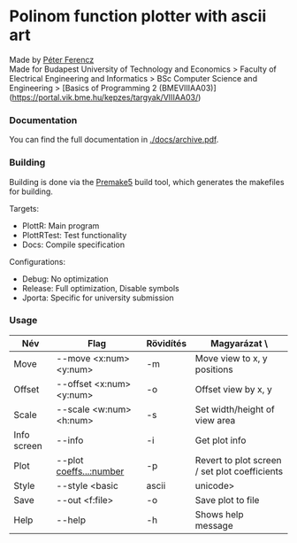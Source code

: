 # Polinom function plotter with ascii art
Made by [Péter Ferencz](https://peterferencz.me) \
Made for Budapest University of Technology and Economics > Faculty of Electrical Engineering and Informatics > BSc Computer Science and Engineering > [Basics of Programming 2 (BMEVIIIAA03)] (https://portal.vik.bme.hu/kepzes/targyak/VIIIAA03/)

### Documentation
You can find the full documentation in [./docs/archive.pdf](./docs/archive).

### Building
Building is done via the [Premake5](https://premake.github.io/) build tool, which generates the makefiles for building.

Targets:
 - PlottR:           Main program
 - PlottRTest:       Test functionality
 - Docs:             Compile specification

Configurations:
 - Debug:            No optimization
 - Release:          Full optimization, Disable symbols
 - Jporta:           Specific for university submission

### Usage
|Név | Flag | Rövidítés | Magyarázat \\
|--|--|--|--|
|Move       | --move <x:num> <y:num>        |-m|Move view to x, y positions
|Offset     | --offset <x:num> <y:num>      |-o|Offset view by x, y
|Scale      | --scale <w:num> <h:num>       |-s|Set width/height of view area
|Info screen| --info                        |-i|Get plot info
|Plot       | --plot <coeffs...:number>     |-p|Revert to plot screen / set plot coefficients
|Style      | --style <basic|ascii|unicode> |-s|Set drawing style
|Save       | --out <f:file>                |-o|Save plot to file
|Help       | --help                        |-h|Shows help message